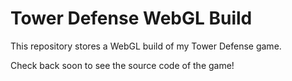 # Tower Defense WebGL Build

This repository stores a WebGL build of my Tower Defense game. 

Check back soon to see the source code of the game!
 
